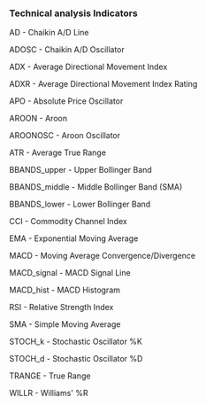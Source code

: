 ### Technical analysis Indicators

AD - Chaikin A/D Line

ADOSC - Chaikin A/D Oscillator

ADX - Average Directional Movement Index

ADXR - Average Directional Movement Index Rating

APO - Absolute Price Oscillator

AROON - Aroon

AROONOSC - Aroon Oscillator

ATR - Average True Range

BBANDS_upper - Upper Bollinger Band

BBANDS_middle - Middle Bollinger Band (SMA)

BBANDS_lower - Lower Bollinger Band

CCI - Commodity Channel Index

EMA - Exponential Moving Average

MACD - Moving Average Convergence/Divergence

MACD_signal - MACD Signal Line

MACD_hist - MACD Histogram

RSI - Relative Strength Index

SMA - Simple Moving Average

STOCH_k - Stochastic Oscillator %K

STOCH_d - Stochastic Oscillator %D

TRANGE - True Range

WILLR - Williams' %R
